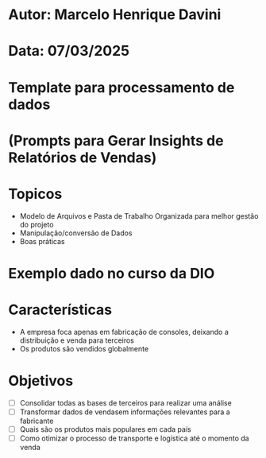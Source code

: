 # Autor: Marcelo Henrique Davini
# Data: 07/03/2025


# Template para processamento de dados 
# (Prompts para Gerar Insights de Relatórios de Vendas)

# Topicos

- Modelo de Arquivos e Pasta de Trabalho Organizada para melhor gestão do projeto  
- Manipulação/conversão de Dados
- Boas práticas

# Exemplo dado no curso da DIO


# Características

- A empresa foca apenas em fabricação de consoles, deixando a distribuição e venda para terceiros
- Os produtos são vendidos globalmente

# Objetivos

- [ ] Consolidar todas as bases de terceiros para realizar uma análise
- [ ] Transformar dados de vendasem informações relevantes para a fabricante
- [ ] Quais são os produtos mais populares em cada país
- [ ] Como otimizar o processo de transporte e logística até o momento da venda